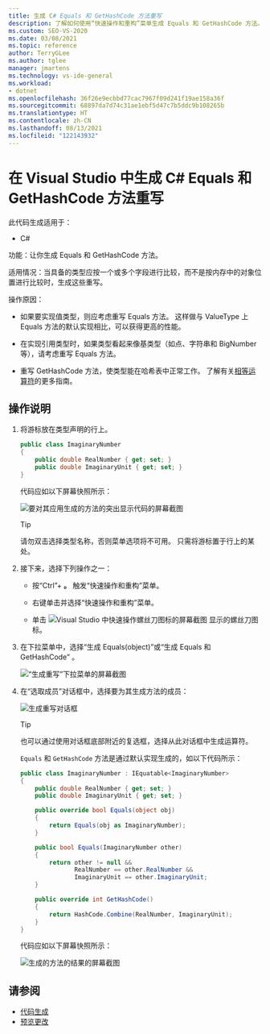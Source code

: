 ```yaml
---
title: 生成 C# Equals 和 GetHashCode 方法重写
description: 了解如何使用“快速操作和重构”菜单生成 Equals 和 GetHashCode 方法。
ms.custom: SEO-VS-2020
ms.date: 03/08/2021
ms.topic: reference
author: TerryGLee
ms.author: tglee
manager: jmartens
ms.technology: vs-ide-general
ms.workload:
- dotnet
ms.openlocfilehash: 36f26e9ecbbd77cac7967f09d241f19ae158a36f
ms.sourcegitcommit: 68897da7d74c31ae1ebf5d47c7b5ddc9b108265b
ms.translationtype: HT
ms.contentlocale: zh-CN
ms.lasthandoff: 08/13/2021
ms.locfileid: "122143932"
---
```

# <a name="generate-equals-and-gethashcode-method-overrides-in-visual-studio"></a>在 Visual Studio 中生成 C# Equals 和 GetHashCode 方法重写

此代码生成适用于：

- C#

功能：让你生成 Equals 和 GetHashCode 方法。

适用情况：当具备的类型应按一个或多个字段进行比较，而不是按内存中的对象位置进行比较时，生成这些重写。

操作原因：

- 如果要实现值类型，则应考虑重写 Equals 方法。 这样做与 ValueType 上 Equals 方法的默认实现相比，可以获得更高的性能。

- 在实现引用类型时，如果类型看起来像基类型（如点、字符串和 BigNumber 等），请考虑重写 Equals 方法。

- 重写 GetHashCode 方法，使类型能在哈希表中正常工作。 了解有关[相等运算符](/dotnet/standard/design-guidelines/equality-operators)的更多指南。

## <a name="how-to"></a>操作说明

1. 将游标放在类型声明的行上。

    ```csharp
    public class ImaginaryNumber
    {
        public double RealNumber { get; set; }
        public double ImaginaryUnit { get; set; }
    }
    ```

   代码应如以下屏幕快照所示：

   ![要对其应用生成的方法的突出显示代码的屏幕截图](media/overrides-highlight-cs.png)

   > [!TIP]
   > 请勿双击选择类型名称，否则菜单选项将不可用。 只需将游标置于行上的某处。

1. 接下来，选择下列操作之一：

   - 按“Ctrl”+ **。** 触发“快速操作和重构”菜单。

   - 右键单击并选择“快速操作和重构”菜单。

   - 单击 ![Visual Studio 中快速操作螺丝刀图标的屏幕截图](../media/screwdriver-icon.png) 显示的螺丝刀图标。

1. 在下拉菜单中，选择“生成 Equals(object)”或“生成 Equals 和 GetHashCode” 。

   ![“生成重写”下拉菜单的屏幕截图](media/overrides-preview-cs.png)

1. 在“选取成员”对话框中，选择要为其生成方法的成员：

    ![生成重写对话框](media/overrides-dialog-cs.png)

    > [!TIP]
    > 也可以通过使用对话框底部附近的复选框，选择从此对话框中生成运算符。

   `Equals` 和 `GetHashCode` 方法是通过默认实现生成的，如以下代码所示：

    ```csharp
   public class ImaginaryNumber : IEquatable<ImaginaryNumber>
    {
        public double RealNumber { get; set; }
        public double ImaginaryUnit { get; set; }

        public override bool Equals(object obj)
        {
            return Equals(obj as ImaginaryNumber);
        }

        public bool Equals(ImaginaryNumber other)
        {
            return other != null &&
                   RealNumber == other.RealNumber &&
                   ImaginaryUnit == other.ImaginaryUnit;
        }

        public override int GetHashCode()
        {
            return HashCode.Combine(RealNumber, ImaginaryUnit);
        }
    }
    ```

   代码应如以下屏幕快照所示：

   ![生成的方法的结果的屏幕截图](media/overrides-result-cs.png)

## <a name="see-also"></a>请参阅

- [代码生成](../code-generation-in-visual-studio.md)
- [预览更改](../../ide/preview-changes.md)
